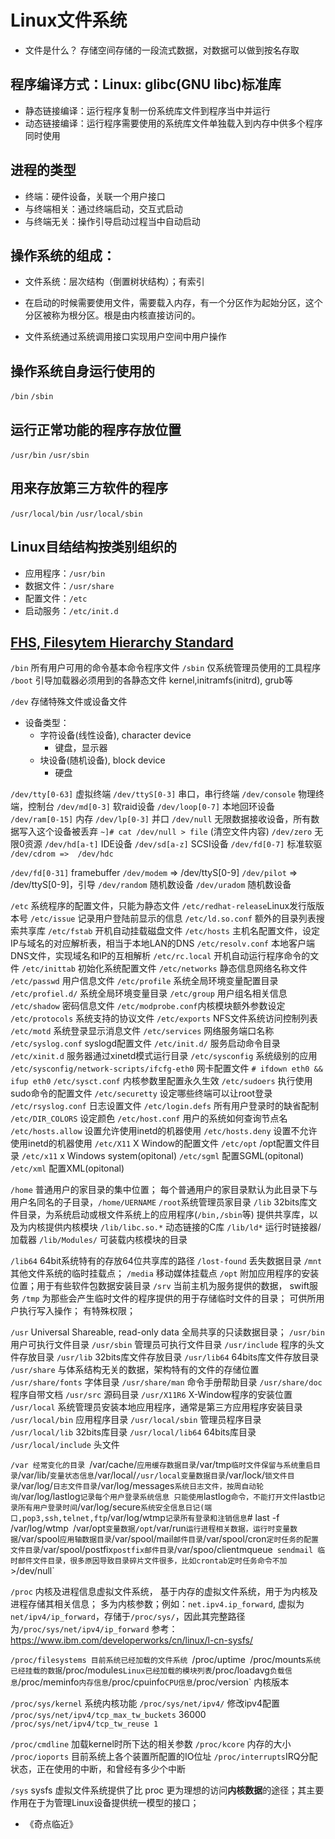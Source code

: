# Linux文件系统
- 文件是什么？
存储空间存储的一段流式数据，对数据可以做到按名存取	

## 程序编译方式：Linux: glibc(GNU libc)标准库
- 静态链接编译：运行程序复制一份系统库文件到程序当中并运行
- 动态链接编译：运行程序需要使用的系统库文件单独载入到内存中供多个程序同时使用
	
## 进程的类型
- 终端：硬件设备，关联一个用户接口
- 与终端相关：通过终端启动，交互式启动
- 与终端无关：操作引导启动过程当中自动启动

## 操作系统的组成：
- 文件系统：层次结构（倒置树状结构）；有索引
- 在启动的时候需要使用文件，需要载入内存，有一个分区作为起始分区，这个分区被称为根分区。根是由内核直接访问的。

- 文件系统通过系统调用接口实现用户空间中用户操作

## 操作系统自身运行使用的
`/bin`
`/sbin`

## 运行正常功能的程序存放位置
`/usr/bin`
`/usr/sbin`

## 用来存放第三方软件的程序
`/usr/local/bin`
`/usr/local/sbin`

## Linux目结结构按类别组织的
- 应用程序：`/usr/bin`
- 数据文件：`/usr/share`
- 配置文件：`/etc`
- 启动服务：`/etc/init.d`

## [FHS, Filesytem Hierarchy Standard](http://www.pathname.com/fhs/)
`/bin` 所有用户可用的命令基本命令程序文件
`/sbin` 仅系统管理员使用的工具程序
`/boot` 引导加载器必须用到的各静态文件 kernel,initramfs(initrd), grub等

`/dev` 存储特殊文件或设备文件
- 设备类型：
	+ 字符设备(线性设备), character device
		* 键盘，显示器
	+ 块设备(随机设备), block device
		* 硬盘

`/dev/tty[0-63]` 	虚拟终端
`/dev/ttyS[0-3]` 	串口，串行终端
`/dev/console` 	物理终端，控制台
`/dev/md[0-3]` 	软raid设备
`/dev/loop[0-7]` 	本地回环设备
`/dev/ram[0-15]` 	内存
`/dev/lp[0-3]` 	并口
`/dev/null`		无限数据接收设备，所有数据写入这个设备被丢弃
	`~]# cat /dev/null > file` (清空文件内容)
`/dev/zero`		无限0资源
`/dev/hd[a-t]` 	IDE设备
`/dev/sd[a-z]` 	SCSI设备
`/dev/fd[0-7]` 	标准软驱
`/dev/cdrom => 	/dev/hdc`

`/dev/fd[0-31]` 	framebuffer
`/dev/modem` => 	/dev/ttyS[0-9]
`/dev/pilot` => 	/dev/ttyS[0-9]，引导
`/dev/random` 	随机数设备
`/dev/uradom` 	随机数设备

`/etc` 系统程序的配置文件，只能为静态文件
`/etc/redhat-release`Linux发行版版本号
`/etc/issue`		记录用户登陆前显示的信息
`/etc/ld.so.conf`	额外的目录列表搜索共享库
`/etc/fstab`		开机自动挂载磁盘文件
`/etc/hosts`			主机名配置文件，设定IP与域名的对应解析表，相当于本地LAN的DNS
`/etc/resolv.conf`	本地客户端DNS文件，实现域名和IP的互相解析
`/etc/rc.local`		开机自动运行程序命令的文件
`/etc/inittab`		初始化系统配置文件
`/etc/networks`		静态信息网络名称文件
`/etc/passwd`		用户信息文件
`/etc/profile`		系统全局环境变量配置目录
`/etc/profiel.d/`	系统全局环境变量目录
`/etc/group`		用户组名相关信息
`/etc/shadow`		密码信息文件
`/etc/modprobe.conf`内核模块额外参数设定
`/etc/protocols` 	系统支持的协议文件
`/etc/exports`		NFS文件系统访问控制列表
`/etc/motd`		系统登录显示消息文件
`/etc/services`		网络服务端口名称
`/etc/syslog.conf`	syslogd配置文件
`/etc/init.d/`		服务启动命令目录
`/etc/xinit.d`		服务器通过xinetd模式运行目录
`/etc/sysconfig`	系统级别的应用
`/etc/sysconfig/network-scripts/ifcfg-eth0` 网卡配置文件
`# ifdown eth0 && ifup eth0`
`/etc/sysct.conf`	内核参数里配置永久生效
`/etc/sudoers`		执行使用sudo命令的配置文件
`/etc/securetty`	设定哪些终端可以让root登录
`/etc/rsyslog.conf` 日志设置文件
`/etc/login.defs`	所有用户登录时的缺省配制
`/etc/DIR_COLORS` 	设定颜色
`/etc/host.conf` 	用户的系统如何查询节点名
`/etc/hosts.allow` 	设置允许使用inetd的机器使用
`/etc/hosts.deny` 	设置不允许使用inetd的机器使用
`/etc/X11` 			X Window的配置文件
`/etc/opt`	/opt配置文件目录
`/etc/x11`	x Windows system(opitonal)
`/etc/sgml`	配置SGML(opitonal)
`/etc/xml`	配置XML(opitonal)


`/home` 普通用户的家目录的集中位置；
每个普通用户的家目录默认为此目录下与用户名同名的子目录，`/home/UERNAME`
`/root`系统管理员家目录
`/lib` 32bits库文件目录，为系统启动或根文件系统上的应用程序(`/bin,/sbin`等) 提供共享库，以及为内核提供内核模块
`/lib/libc.so.*`	动态链接的C库
`/lib/ld*`			运行时链接器/加载器
`/lib/Modules/`		可装载内核模块的目录

`/lib64` 		64bit系统特有的存放64位共享库的路径
`/lost-found`	丢失数据目录
`/mnt`			其他文件系统的临时挂载点；
`/media`		移动媒体挂载点
`/opt`		附加应用程序的安装位置；用于有些软件包数据安装目录
`/srv` 		当前主机为服务提供的数据， swift服务
`/tmp` 为那些会产生临时文件的程序提供的用于存储临时文件的目录；
		可供所用户执行写入操作；
		有特殊权限；

`/usr` Universal Shareable, read-only data 全局共享的只读数据目录；
`/usr/bin` 用户可执行文件目录
`/usr/sbin` 管理员可执行文件目录
`/usr/include` 程序的头文件存放目录
`/usr/lib` 32bits库文件存放目录
`/usr/lib64` 64bits库文件存放目录
`/usr/share` 与体系结构无关的数据，架构特有的文件的存储位置
`/usr/share/fonts` 字体目录
`/usr/share/man` 命令手册帮助目录
`/usr/share/doc` 程序自带文档
`/usr/src` 源码目录
`/usr/X11R6` X-Window程序的安装位置
`/usr/local` 系统管理员安装本地应用程序，通常是第三方应用程序安装目录
`/usr/local/bin`	应用程序目录
`/usr/local/sbin`	管理员程序目录
`/usr/local/lib`		32bits库目录
`/usr/local/lib64`		64bits库目录
`/usr/local/include`	头文件

`/var 经常变化的目录
`/var/cache/` 应用缓存数据目录
`/var/tmp` 临时文件保留与系统重启目录
`/var/lib/` 变量状态信息
`/var/local/` /usr/local变量数据目录
`/var/lock/` 锁文件目录
`/var/log/` 日志文件目录
`/var/log/messages` 系统日志文件，按周自动轮询
`/var/log/lastlog` 记录每个用户登录系统信息
只能使用 `lastlog` 命令，不能打开文件
`lastb` 记录所有用户登录时间
`/var/log/secure` 系统安全信息日记(端口,pop3,ssh,telnet,ftp
`/var/log/wtmp` 记录所有登录和注销信息
`# last -f /var/log/wtmp`
`/var/opt` 变量数据/opt
`/var/run` 运行进程相关数据，运行时变量数据
`/var/spool` 应用轴数据目录
`/var/spool/mail` 邮件目录
`/var/spool/cron` 定时任务的配置文件目录
`/var/spool/postfix` postfix邮件目录
`/var/spoo/clientmqueue` sendmail 临时邮件文件目录，很多原因导致目录碎片文件很多，比如crontab定时任务命令不加`>/dev/null`


`/proc` 内核及进程信息虚拟文件系统，
	基于内存的虚拟文件系统，用于为内核及进程存储其相关信息；
	多为内核参数；例如：`net.ipv4.ip_forward`, 虚拟为 `net/ipv4/ip_forward`，存储于`/proc/sys/`，因此其完整路径为`/proc/sys/net/ipv4/ip_forward`
	参考：https://www.ibm.com/developerworks/cn/linux/l-cn-sysfs/

`/proc/filesystems 目前系统已经加载的文件系统
`/proc/uptime`
`/proc/mounts` 系统已经挂载的数据
`/proc/modules` Linux已经加载的模块列表
`/proc/loadavg` 负载信息
`/proc/meminfo` 内存信息
`/proc/cpuinfo` CPU信息
`/proc/version` 内核版本

`/proc/sys/kernel` 系统内核功能
`/proc/sys/net/ipv4/` 修改ipv4配置
`/proc/sys/net/ipv4/tcp_max_tw_buckets` 36000
`/proc/sys/net/ipv4/tcp_tw_reuse 1`

`/proc/cmdline` 加载kernel时所下达的相关参数
`/proc/kcore` 内存的大小
`/proc/ioports` 目前系统上各个装置所配置的IO位址
`/proc/interrupts`IRQ分配状态，正在使用的中断，和曾经有多少个中断

`/sys` sysfs 虚拟文件系统提供了比 proc 更为理想的访问**内核数据**的途径；其主要作用在于为管理Linux设备提供统一模型的接口；

- 《奇点临近》